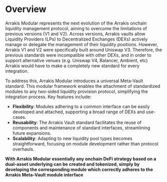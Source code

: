 # Overview

Arrakis Modular represents the next evolution of the Arrakis onchain liquidity management protocol, aiming to overcome the limitations of previous versions (V1 and V2). Across versions, Arrakis vaults allow Liquidity Providers (LPs) to Decentralized Exchanges (DEXs) actively manage or delegate the management of their liquidity positions. However, Arrakis V1 and V2 were specifically built around Uniswap V3. Therefore, the previous standards were incompatible with other DEXs, and in order to support alternative venues (e.g. Uniswap V4, Balancer, Ambient, etc) Arrakis would have to make a completely new standard for every integration.

To address this, Arrakis Modular introduces a universal Meta-Vault standard. This modular framework enables the attachment of standardized modules to any two-sided liquidity provision protocol, simplifying the integration process. Key features include:

- **Flexibility**: Modules adhering to a common interface can be easily developed and attached, supporting a broad range of DEXs and use-cases.
- **Reusability**: The Arrakis Vault standard facilitates the reuse of components and maintenance of standard interfaces, streamlining future expansions.
- **Scalability**: Adapting to new liquidity pool types becomes straightforward, focusing on module development rather than protocol overhauls.

**With Arrakis Modular essentially any onchain DeFi strategy based on a dual-asset underlying can be created and tokenized, simply by developing the corresponding module which correctly adheres to the Arrakis Meta-Vault module interface**
